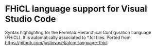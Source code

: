 # FHiCL language support for Visual Studio Code

Syntax highlighting for the Fermilab Hierarchical Configuration Language (FHiCL). It is automatically associated to *.fcl files.
Ported from https://github.com/justinvasel/atom-language-fhicl
